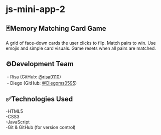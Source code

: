 # js-mini-app-2
## 🃏Memory Matching Card Game 
A grid of face-down cards the user clicks to flip. Match pairs to win. Use emojis and simple card visuals. Game resets when all pairs are matched.  

## ⚙️Development Team  
・Risa (GitHub: [@risa0110](https://github.com/risa0110))  
・Diego (GitHub: [@Diegoms0595](https://github.com/Diegoms0595))  

## ✅Technologies Used
-HTML5    
-CSS3  
-JavaScript  
-Git & GitHub (for version control)  



